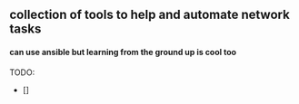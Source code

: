## collection of tools to help and automate network tasks
#### can use ansible but learning from the ground up is cool too

TODO:
- [] 